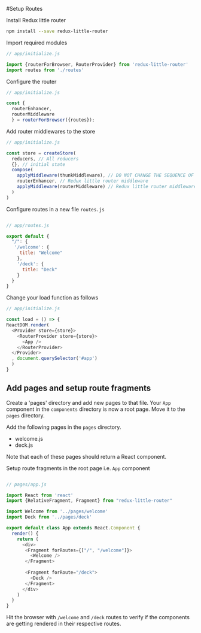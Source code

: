 #Setup Routes 

Install Redux little router

```sh
npm install --save redux-little-router
```

Import required modules
```js
// app/initialize.js

import {routerForBrowser, RouterProvider} from 'redux-little-router'
import routes from './routes'
```


Configure the router
```js
// app/initialize.js

const {
  routerEnhancer,
  routerMiddleware
  } = routerForBrowser({routes});
```


Add router middlewares to the store
```js
// app/initialize.js

const store = createStore(
  reducers, // All reducers
  {}, // initial state
  compose(
    applyMiddleware(thunkMiddleware), // DO NOT CHANGE THE SEQUENCE OF THUNK MIDDLEWARE. It should always be first.
    routerEnhancer, // Redux little router middleware
    applyMiddleware(routerMiddleware) // Redux little router middleware
  )
)
```

Configure routes in a new file `routes.js`

```js

// app/routes.js

export default {
  "/": {
   '/welcome': {
     title: "Welcome"
    },
    '/deck': {
      title: "Deck"
    }
  }
}
```



Change your load function as follows

```js
// app/initialize.js

const load = () => {
ReactDOM.render(
  <Provider store={store}>
    <RouterProvider store={store}>
      <App />
    </RouterProvider>
  </Provider>
  , document.querySelector('#app')
  )
}
```


Add pages and setup route fragments
-----------------------------------

Create a 'pages' directory and add new pages to that file. Your `App` component in the `components` directory is now a root page. Move it to the `pages` directory.

Add the following pages in the `pages` directory.

* welcome.js
* deck.js

Note that each of these pages should return a React component.


Setup route fragments in the root page i.e. `App` component

```js

// pages/app.js

import React from 'react'
import {RelativeFragment, Fragment} from "redux-little-router"

import Welcome from '../pages/welcome'
import Deck from '../pages/deck'

export default class App extends React.Component {
  render() {
    return (
      <div>
       <Fragment forRoutes={["/", "/welcome"]}>
         <Welcome />
       </Fragment>
				
       <Fragment forRoute="/deck">
         <Deck />
       </Fragment>
      </div>
    )
  }
}
```


Hit the browser with `/welcome` and `/deck` routes to verify if the components are getting rendered in their respective routes.  
